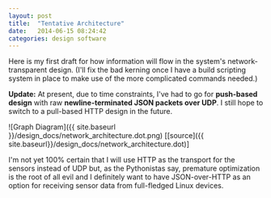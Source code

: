 ```yaml
---
layout: post
title:  "Tentative Architecture"
date:   2014-06-15 08:24:42
categories: design software
---
```


Here is my first draft for how information will flow in the system's network-transparent design.
(I'll fix the bad kerning once I have a build scripting system in place to make
use of the more complicated commands needed.)

**Update:** At present, due to time constraints, I've had to go for **push-based design** with raw **newline-terminated JSON packets over UDP**. I still hope to switch to a pull-based HTTP design in the future.

![Graph Diagram]({{ site.baseurl }}/design_docs/network_architecture.dot.png)
[[source]({{ site.baseurl}}/design_docs/network_architecture.dot)]

I'm not yet 100% certain that I will use HTTP as the transport for the sensors instead
of UDP but, as the Pythonistas say, premature optimization is the root of all
evil and I definitely want to have JSON-over-HTTP as an option for receiving
sensor data from full-fledged Linux devices.
